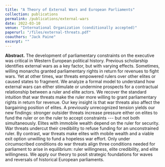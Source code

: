 ```yaml
---
title: "A Theory of External Wars and European Parliaments"
collection: publications
permalink: /publications/external-wars
date: 2022-03-10
venue: "International Organization (conditionally accepted)"
paperurl: "/files/external-threats.pdf"
coauthors: "Jack Paine"
excerpt: ""
---
```


**Abstract.**
The development of parliamentary constraints on the executive was critical in Western European political history. Previous scholarship identifies external wars as a key factor, but with varying effects. Sometimes, willing monarchs granted parliamentary rights in return for revenues to fight wars. Yet at other times, war threats empowered rulers over other elites or caused states to fragment. We analyze a formal model to understand how external wars can either stimulate or undermine prospects for a contractual relationship between a ruler and elite actors. We recover the standard intuition that war threats make the ruler more willing to grant parliamentary rights in return for revenue. Our key insight is that war threats also affect the bargaining position of elites. A previously unrecognized tension yields our new findings: stronger outsider threats increase pressure either on elites to fund the ruler or on the ruler to accept constraints --- but not both simultaneously. Elites with immobile wealth depend on the ruler for security. War threats undercut their credibility to refuse funding for an unconstrained ruler. By contrast, war threats make elites with mobile wealth and a viable exit option unwilling to fund a hopeless war effort. Only under circumscribed conditions do war threats align three conditions needed for parliament to arise in equilibrium: ruler willingness, elite credibility, and elite willingness. We apply our theory to posit strategic foundations for waves and reversals of historical European parliaments.

